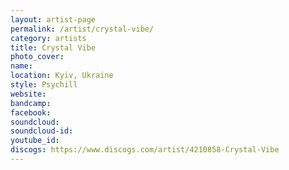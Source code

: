 ```yaml
---
layout: artist-page
permalink: /artist/crystal-vibe/
category: artists
title: Crystal Vibe
photo_cover: 
name: 
location: Kyiv, Ukraine
style: Psychill
website: 
bandcamp: 
facebook: 
soundcloud: 
soundcloud-id: 
youtube_id: 
discogs: https://www.discogs.com/artist/4210858-Crystal-Vibe
---
```


